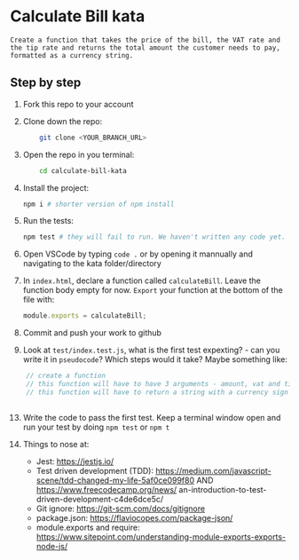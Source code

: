 # Calculate Bill kata

 `Create a function that takes the price of the bill, the VAT rate and the tip rate and returns the total amount the customer needs to pay, formatted as a currency string. `

## Step by step

1. Fork this repo to your account

1. Clone down the repo:

    ```bash
        git clone <YOUR_BRANCH_URL>
    ```

2. Open the repo in you terminal:

    ```bash
        cd calculate-bill-kata
    ```

3. Install the project:

    ```bash
    npm i # shorter version of npm install
    ```

4. Run the tests:

    ```bash
    npm test # they will fail to run. We haven't written any code yet.
    ```

8. Open VSCode by typing `code .` or by opening it mannually and navigating to the kata folder/directory

12. In `index.html`, declare a function called `calculateBill`. Leave the function body empty for now. `Export` your function at the bottom of the file with:

    ```js
    module.exports = calculateBill;
    ```

1. Commit and push your work to github

11. Look at `test/index.test.js`, what is the first test expexting? - can you write it in `pseudocode`? Which steps would it take? Maybe something like:
```js
    // create a function
    // this function will have to have 3 arguments - amount, vat and tip?
    // this function will have to return a string with a currency sign
    
```

13. Write the code to pass the first test. Keep a terminal window open and run your test by doing `npm test` or `npm t`

14. Things to nose at:  
    * Jest: https://jestjs.io/  
    * Test driven development (TDD): https://medium.com/javascript-scene/tdd-changed-my-life-5af0ce099f80 AND https://www.freecodecamp.org/news/  an-introduction-to-test-driven-development-c4de6dce5c/  
    * Git ignore: https://git-scm.com/docs/gitignore  
    * package.json: https://flaviocopes.com/package-json/   
    * module.exports and require: https://www.sitepoint.com/understanding-module-exports-exports-node-js/

